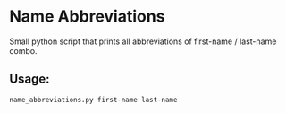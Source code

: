 # Name Abbreviations

Small python script that prints all abbreviations of first-name / last-name combo.


## Usage:

```
name_abbreviations.py first-name last-name
```
